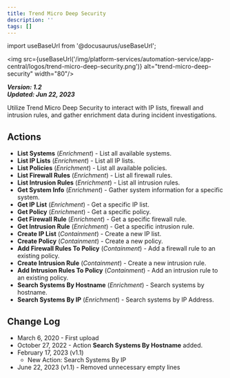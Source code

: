 ```yaml
---
title: Trend Micro Deep Security
description: ''
tags: []
---
```

import useBaseUrl from '@docusaurus/useBaseUrl';

<img src={useBaseUrl('/img/platform-services/automation-service/app-central/logos/trend-micro-deep-security.png')} alt="trend-micro-deep-security" width="80"/>

***Version: 1.2  
Updated: Jun 22, 2023***

Utilize Trend Micro Deep Security to interact with IP lists, firewall and intrusion rules, and gather enrichment data during incident investigations.

## Actions

* **List Systems** (*Enrichment*) - List all available systems.
* **List IP Lists** (*Enrichment*) - List all IP lists.
* **List Policies** (*Enrichment*) - List all available policies.
* **List Firewall Rules** (*Enrichment*) - List all firewall rules.
* **List Intrusion Rules** (*Enrichment*) - List all intrusion rules.
* **Get System Info** (*Enrichment*) - Gather system information for a specific system.
* **Get IP List** (*Enrichment*) - Get a specific IP list.
* **Get Policy** (*Enrichment*) - Get a specific policy.
* **Get Firewall Rule** (*Enrichment*) - Get a specific firewall rule.
* **Get Intrusion Rule** (*Enrichment*) - Get a specific intrusion rule.
* **Create IP List** (*Containment*) - Create a new IP list.
* **Create Policy** (*Containment*) - Create a new policy.
* **Add Firewall Rules To Policy** (*Containment*) - Add a firewall rule to an existing policy.
* **Create Intrusion Rule** (*Containment*) - Create a new intrusion rule.
* **Add Intrusion Rules To Policy** (*Containment*) - Add an intrusion rule to an existing policy.
* **Search Systems By Hostname** (*Enrichment*) - Search systems by hostname.
* **Search Systems By IP** (*Enrichment*) - Search systems by IP Address.

## Change Log

* March 6, 2020 - First upload
* October 27, 2022 - Action **Search Systems By Hostname** added.
* February 17, 2023 (v1.1)
	+ New Action: Search Systems By IP
* June 22, 2023 (v1.1) - Removed unnecessary empty lines
